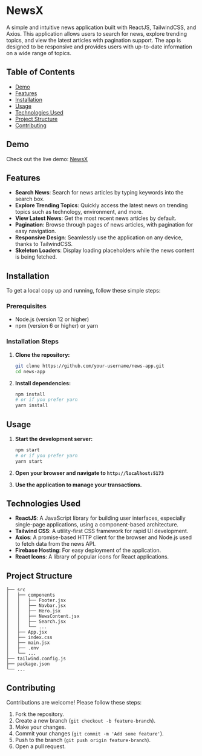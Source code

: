 # NewsX

A simple and intuitive news application built with ReactJS, TailwindCSS, and Axios. This application allows users to search for news, explore trending topics, and view the latest articles with pagination support. The app is designed to be responsive and provides users with up-to-date information on a wide range of topics.

## Table of Contents

- [Demo](#demo)
- [Features](#features)
- [Installation](#installation)
- [Usage](#usage)
- [Technologies Used](#technologies-used)
- [Project Structure](#project-structure)
- [Contributing](#contributing)

## Demo

Check out the live demo: [NewsX](https://aconews-radzhiv.web.app/)

## Features

- **Search News**: Search for news articles by typing keywords into the search box.
- **Explore Trending Topics**: Quickly access the latest news on trending topics such as technology, environment, and more.
- **View Latest News**: Get the most recent news articles by default.
- **Pagination**: Browse through pages of news articles, with pagination for easy navigation.
- **Responsive Design**: Seamlessly use the application on any device, thanks to TailwindCSS.
- **Skeleton Loaders**: Display loading placeholders while the news content is being fetched.

## Installation

To get a local copy up and running, follow these simple steps:

### Prerequisites

- Node.js (version 12 or higher)
- npm (version 6 or higher) or yarn

### Installation Steps

1. **Clone the repository:**

    ```sh
    git clone https://github.com/your-username/news-app.git
    cd news-app
    ```

2. **Install dependencies:**

    ```sh
    npm install
    # or if you prefer yarn
    yarn install
    ```

## Usage

1. **Start the development server:**

    ```sh
    npm start
    # or if you prefer yarn
    yarn start
    ```

2. **Open your browser and navigate to `http://localhost:5173`**

3. **Use the application to manage your transactions.**

## Technologies Used

- **ReactJS**: A JavaScript library for building user interfaces, especially single-page applications, using a component-based architecture.
- **Tailwind CSS**: A utility-first CSS framework for rapid UI development.
- **Axios**: A promise-based HTTP client for the browser and Node.js used to fetch data from the news API.
- **Firebase Hosting**: For easy deployment of the application.
- **React Icons**: A library of popular icons for React applications.

## Project Structure

```plaintext
├── src
│   ├── components
│   │   ├── Footer.jsx
│   │   ├── Navbar.jsx
│   │   ├── Hero.jsx
│   │   ├── NewsContent.jsx
│   │   ├── Search.jsx
│   │   └── ...
│   ├── App.jsx
│   ├── index.css
│   ├── main.jsx
│   ├── .env
│   └── ...
├── tailwind.config.js
├── package.json
└── ...
```

## Contributing

Contributions are welcome! Please follow these steps:

1. Fork the repository.
2. Create a new branch (`git checkout -b feature-branch`).
3. Make your changes.
4. Commit your changes (`git commit -m 'Add some feature'`).
5. Push to the branch (`git push origin feature-branch`).
6. Open a pull request.
